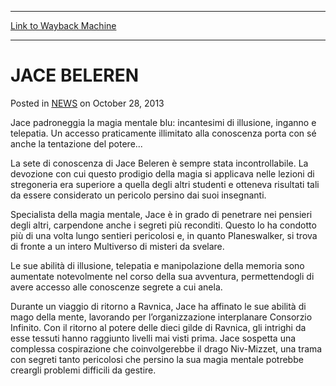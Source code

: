 
---
[Link to Wayback Machine](https://web.archive.org/web/20211022102018/https://magic.wizards.com/en/articles/archive/jace-beleren-2013-10-28-1)

[_metadata_:description]:- "Jace padroneggia la magia mentale blu: incantesimi di illusione, inganno e telepatia. Un accesso praticamente illimitato alla conoscenza porta con sé anche la tentazione del potere... La sete di conoscenza di Jace Beleren è sempre stata incontrollabile. La devozione con cui questo prodigio della magia si applicava nelle lezioni di stregoneria era superiore a quella degli altri"
[_metadata_:generator]:- "Drupal 7 (http://drupal.org)"
[_metadata_:node]:- "115673"
[_metadata_:publish_date]:- "2013-10-28"
[_metadata_:source]:- "div-main-content"
[_metadata_:title]:- "JACE BELEREN"
[_metadata_:wayback_capture_timestamp]:- "2021-10-22 10:20:18"
[_metadata_:wayback_raw_url]:- "https://web.archive.org/web/20211022102018id_/https://magic.wizards.com/en/articles/archive/jace-beleren-2013-10-28-1"
[_metadata_:wayback_url]:- "https://magic.wizards.com/en/articles/archive/jace-beleren-2013-10-28-1"
---


JACE BELEREN
============



 Posted in [NEWS](/en/articles)
 on October 28, 2013 










Jace padroneggia la magia mentale blu: incantesimi di illusione, inganno e telepatia. Un accesso praticamente illimitato alla conoscenza porta con sé anche la tentazione del potere...  
  

La sete di conoscenza di Jace Beleren è sempre stata incontrollabile. La devozione con cui questo prodigio della magia si applicava nelle lezioni di stregoneria era superiore a quella degli altri studenti e otteneva risultati tali da essere considerato un pericolo persino dai suoi insegnanti.


Specialista della magia mentale, Jace è in grado di penetrare nei pensieri degli altri, carpendone anche i segreti più reconditi. Questo lo ha condotto più di una volta lungo sentieri pericolosi e, in quanto Planeswalker, si trova di fronte a un intero Multiverso di misteri da svelare.


Le sue abilità di illusione, telepatia e manipolazione della memoria sono aumentate notevolmente nel corso della sua avventura, permettendogli di avere accesso alle conoscenze segrete a cui anela.


Durante un viaggio di ritorno a Ravnica, Jace ha affinato le sue abilità di mago della mente, lavorando per l’organizzazione interplanare Consorzio Infinito. Con il ritorno al potere delle dieci gilde di Ravnica, gli intrighi da esse tessuti hanno raggiunto livelli mai visti prima. Jace sospetta una complessa cospirazione che coinvolgerebbe il drago Niv-Mizzet, una trama con segreti tanto pericolosi che persino la sua magia mentale potrebbe creargli problemi difficili da gestire.  

 







